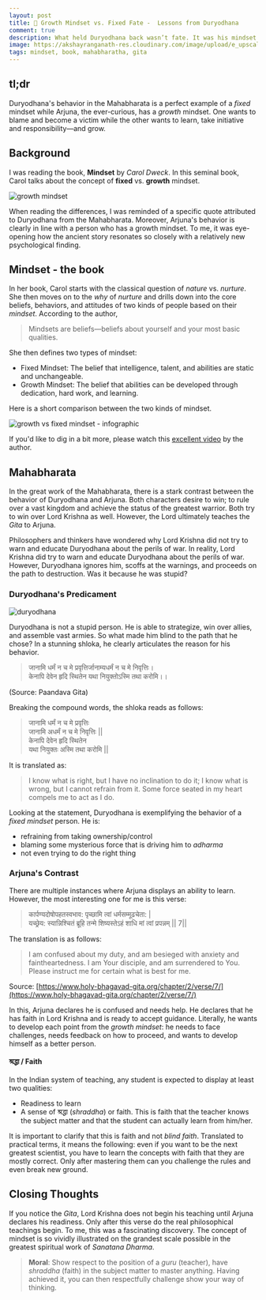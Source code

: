 ```yaml
---
layout: post
title: 🧠 Growth Mindset vs. Fixed Fate -  Lessons from Duryodhana
comment: true
description: What held Duryodhana back wasn’t fate. It was his mindset. Discover how Arjuna's journey reveals the power of growth and change. 
image: https://akshayranganath-res.cloudinary.com/image/upload/e_upscale/e_improve/f_auto,q_auto,w_650/blog/mindset-duryodhana.jpg
tags: mindset, book, mahabharatha, gita
---
```


## tl;dr

Duryodhana's behavior in the Mahabharata is a perfect example of a _fixed_ mindset while Arjuna, the ever-curious, has a _growth_ mindset. One wants to blame and become a victim while the other wants to learn, take initiative and responsibility—and grow.

## Background

I was reading the book, **Mindset** by _Carol Dweck_. In this seminal book, Carol talks about the concept of **fixed** vs. **growth** mindset.

![growth mindset](https://akshayranganath-res.cloudinary.com/image/upload/f_auto,q_auto,w_350,h_300,c_fill/blog/mindset-book-cover.jpg)

When reading the differences, I was reminded of a specific quote attributed to Duryodhana from the Mahabharata. Moreover, Arjuna's behavior is clearly in line with a person who has a growth mindset. To me, it was eye-opening how the ancient story resonates so closely with a relatively new psychological finding.

## Mindset - the book

In her book, Carol starts with the classical question of _nature_ vs. _nurture_. She then moves on to the _why_ of _nurture_ and drills down into the core beliefs, behaviors, and attitudes of two kinds of people based on their *mindset*. According to the author,

>Mindsets are beliefs—beliefs about yourself and your most basic qualities.

She then defines two types of mindset:

* Fixed Mindset: The belief that intelligence, talent, and abilities are static and unchangeable.
* Growth Mindset: The belief that abilities can be developed through dedication, hard work, and learning.

Here is a short comparison between the two kinds of mindset.

![growth vs fixed mindset - infographic](https://akshayranganath-res.cloudinary.com/image/upload/w_650,f_auto,q_auto/blog/mindset-infographic.png)

If you'd like to dig in a bit more, please watch this [excellent video](https://www.youtube.com/watch?v=hiiEeMN7vbQ) by the author.

## Mahabharata

In the great work of the Mahabharata, there is a stark contrast between the behavior of Duryodhana and Arjuna. Both characters desire to win; to rule over a vast kingdom and achieve the status of the greatest warrior. Both try to win over Lord Krishna as well. However, the Lord ultimately teaches the _Gita_ to Arjuna. 

Philosophers and thinkers have wondered why Lord Krishna did not try to warn and educate Duryodhana about the perils of war. In reality, Lord Krishna did try to warn and educate Duryodhana about the perils of war. However, Duryodhana ignores him, scoffs at the warnings, and proceeds on the path to destruction. Was it because he was stupid?

### Duryodhana's Predicament

![duryodhana](https://akshayranganath-res.cloudinary.com/image/upload/f_auto,q_auto,w_650/blog/mindset-duryodhana.jpg)

Duryodhana is not a stupid person. He is able to strategize, win over allies, and assemble vast armies. So what made him blind to the path that he chose? In a stunning shloka, he clearly articulates the reason for his behavior.

>जानामि धर्मं न च मे प्रवृत्तिर्जानाम्यधर्मं न च मे निवृत्तिः। <br>
केनापि देवेन हृदि स्थितेन यथा नियुक्तोऽस्मि तथा करोमि।।

(Source: Paandava Gita)

Breaking the compound words, the shloka reads as follows:

>जानामि धर्मं न च मे प्रवृत्तिः <br>
जानामि अधर्मं न च मे निवृत्तिः ||<br>
केनापि देवेन हृदि स्थितेन<br>
यथा नियुक्तः अस्मि तथा करोमि ||

It is translated as:
>I know what is right, but I have no inclination to do it; I know what is wrong, but I cannot refrain from it. Some force seated in my heart compels me to act as I do.

Looking at the statement, Duryodhana is exemplifying the behavior of a _fixed mindset_ person. He is:

* refraining from taking ownership/control
* blaming some mysterious force that is driving him to _adharma_
* not even trying to do the right thing

### Arjuna's Contrast

There are multiple instances where Arjuna displays an ability to learn. However, the most interesting one for me is this verse:

>कार्पण्यदोषोपहतस्वभाव:
पृच्छामि त्वां धर्मसम्मूढचेता: |<br>
यच्छ्रेय: स्यान्निश्चितं ब्रूहि तन्मे
शिष्यस्तेऽहं शाधि मां त्वां प्रपन्नम् || 7||

The translation is as follows:

>I am confused about my duty, and am besieged with anxiety and faintheartedness. I am Your disciple, and am surrendered to You. Please instruct me for certain what is best for me.

Source: [https://www.holy-bhagavad-gita.org/chapter/2/verse/7/](https://www.holy-bhagavad-gita.org/chapter/2/verse/7/)

In this, Arjuna declares he is confused and needs help. He declares that he has faith in Lord Krishna and is ready to accept guidance. Literally, he wants to develop each point from the _growth mindset_: he needs to face challenges, needs feedback on how to proceed, and wants to develop himself as a better person. 

#### श्रद्धा / Faith

In the Indian system of teaching, any student is expected to display at least two qualities:

* Readiness to learn
* A sense of श्रद्धा (_shraddha_) or faith. This is faith that the teacher knows the subject matter and that the student can actually learn from him/her.

It is important to clarify that this is faith and not _blind faith_. Translated to practical terms, it means the following: even if you want to be the next greatest scientist, you have to learn the concepts with faith that they are mostly correct. Only after mastering them can you challenge the rules and even break new ground.

## Closing Thoughts

If you notice the _Gita_, Lord Krishna does not begin his teaching until Arjuna declares his readiness. Only after this verse do the real philosophical teachings begin. To me, this was a fascinating discovery. The concept of mindset is so vividly illustrated on the grandest scale possible in the greatest spiritual work of _Sanatana Dharma_.

>__Moral__: Show respect to the position of a _guru_ (teacher), have _shraddha_ (faith) in the subject matter to master anything. Having achieved it, you can then respectfully challenge show your way of thinking.